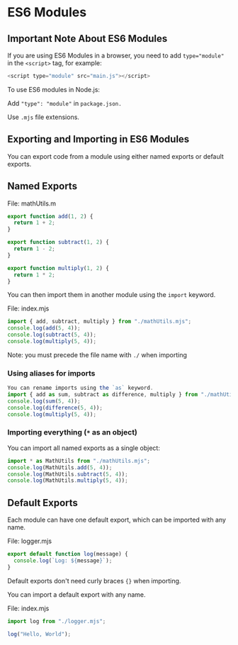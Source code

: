 # ES6 Modules
## Important Note About ES6 Modules﻿
If you are using ES6 Modules in a browser, you need to add `type="module"` in the `<script>` tag, for example:
```js
<script type="module" src="main.js"></script>
```
To use ES6 modules in Node.js:

Add `"type": "module"` in `package.json.`

Use `.mjs` file extensions.

## Exporting and Importing in ES6 Modules
You can export code from a module using either named exports or default exports.


## Named Exports
File: mathUtils.m
```js
export function add(1, 2) {
  return 1 + 2;
}

export function subtract(1, 2) {
  return 1 - 2;
}

export function multiply(1, 2) {
  return 1 * 2;
}
```
You can then import them in another module using the `import` keyword.

File: index.mjs
```js
import { add, subtract, multiply } from "./mathUtils.mjs";
console.log(add(5, 4));
console.log(subtract(5, 4));
console.log(multiply(5, 4));
```
Note: you must precede the file name with `./` when importing
### Using aliases for imports
```js
You can rename imports using the `as` keyword.
import { add as sum, subtract as difference, multiply } from "./mathUtils.mjs";
console.log(sum(5, 4));
console.log(difference(5, 4));
console.log(multiply(5, 4));
```
### Importing everything (`*` as an object)
You can import all named exports as a single object:
```js
import * as MathUtils from "./mathUtils.mjs";
console.log(MathUtils.add(5, 4));
console.log(MathUtils.subtract(5, 4));
console.log(MathUtils.multiply(5, 4));
```
## Default Exports﻿
Each module can have one default export, which can be imported with any name.

File: logger.mjs
```js
export default function log(message) {
  console.log(`Log: ${message}`);
}
```
Default exports don't need curly braces `{}` when importing.

You can import a default export with any name.

File: index.mjs
```js
import log from "./logger.mjs";

log("Hello, World");
```
